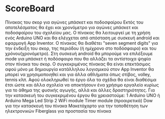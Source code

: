 # ScoreBoard
Πίνακας του σκορ για αγώνες μπάσκετ και ποδοσφαίρου
Εκτός του αποτελέσματος θα έχει και χρονόμετρο για αγώνες μπάσκετ και ποδοσφαίρου του σχολείου μας. Ο πίνακας θα λειτουργεί με τη χρήση ενός Arduino UNO και θα ελέγχεται από απόσταση με συσκευή android και εφαρμογή App Inventor. Ο πίνακας θα διαθέτει "seven segment digits" για την ένδειξη του σκορ, της περιόδου (ή ημίχρονο στο ποδόσφαιρο) και του χρόνου(χρονόμετρο). Στη συσκευή android θα μπορούμε να επιλέξουμε mode για μπάσκετ ή ποδόσφαιρο που θα αλλάζει τα αντίστοιχα ψηφία στον πίνακα του σκορ. Ο συγκεκριμένος πίνακας θα είναι επεκτάσιμος αφού μόνο με δημιουργία κατάλληλου λογισμικού στον App Inventor θα μπορεί να χρησιμοποιηθεί και για άλλα αθλήματα όπως στίβος, volley, tennis κλπ. Αφού ολοκληρωθεί το έργο όλα τα σχέδια θα είναι διαθέσιμα έτσι ώστε και άλλα σχολεία να αποκτήσουν ένα χρήσιμο εργαλείο κυρίως για το άθημα της φυσικής αγωγής, αλλά και άλλες δραστηριότητες.   Για την κατασκευή του συγκεκριμένου έργου θα χρειαστούμε:
1 Arduino UNO ή Arduino Mega
Led Strip
2  WiFi module
Timer module (προαιρετικά)
Dow για την κατασκευή του πίνακα
Μακετόχαρτο για την τοποθέτηση των ηλεκτρονικών
Fiberglass για προστασία του πίνακα
